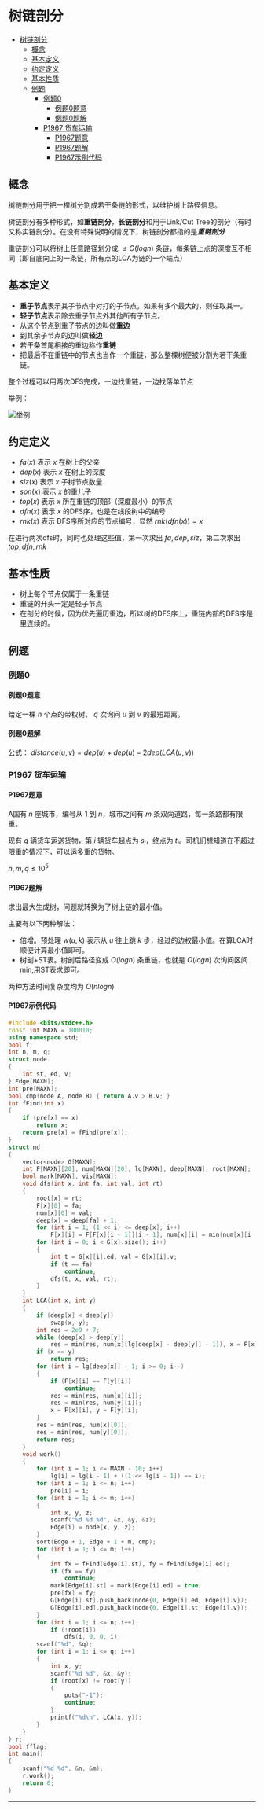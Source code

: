 # 树链剖分

- [树链剖分](#树链剖分)
  - [概念](#概念)
  - [基本定义](#基本定义)
  - [约定定义](#约定定义)
  - [基本性质](#基本性质)
  - [例题](#例题)
    - [例题0](#例题0)
      - [例题0题意](#例题0题意)
      - [例题0题解](#例题0题解)
    - [P1967 货车运输](#p1967-货车运输)
      - [P1967题意](#p1967题意)
      - [P1967题解](#p1967题解)
      - [P1967示例代码](#p1967示例代码)

## 概念

树链剖分用于把一棵树分割成若干条链的形式，以维护树上路径信息。

树链剖分有多种形式，如**重链剖分**，**长链剖分**和用于Link/Cut Tree的剖分（有时又称实链剖分）。在没有特殊说明的情况下，树链剖分都指的是***重链剖分***

重链剖分可以将树上任意路径划分成 $\le O(log n)$ 条链，每条链上点的深度互不相同（即自底向上的一条链，所有点的LCA为链的一个端点）

## 基本定义

- **重子节点**表示其子节点中对打的子节点。如果有多个最大的，则任取其一。
- **轻子节点**表示除去重子节点外其他所有子节点。
- 从这个节点到重子节点的边叫做**重边**
- 到其余子节点的边叫做**轻边**
- 若干条首尾相接的重边称作**重链**
- 把最后不在重链中的节点也当作一个重链，那么整棵树便被分割为若干条重链。

整个过程可以用两次DFS完成，一边找重链，一边找落单节点

举例：

![举例](image.png)

## 约定定义

- $fa(x)$ 表示 $x$ 在树上的父亲
- $dep(x)$ 表示 $x$ 在树上的深度
- $siz(x)$ 表示 $x$ 子树节点数量
- $son(x)$ 表示 $x$ 的重儿子
- $top(x)$ 表示 $x$ 所在重链的顶部（深度最小）的节点
- $dfn(x)$ 表示 $x$ 的DFS序，也是在线段树中的编号
- $rnk(x)$ 表示 DFS序所对应的节点编号，显然 $rnk(dfn(x)) = x$

在进行两次dfs时，同时也处理这些值，第一次求出 $fa, dep, siz$，第二次求出 $top, dfn, rnk$

## 基本性质

- 树上每个节点仅属于一条重链
- 重链的开头一定是轻子节点
- 在剖分的时候，因为优先遍历重边，所以树的DFS序上，重链内部的DFS序是里连续的。

## 例题

### 例题0

#### 例题0题意

给定一棵 $n$ 个点的带权树， $q$ 次询问 $u$ 到 $v$ 的最短距离。

#### 例题0题解

公式： $distance(u, v) = dep(u) + dep(u) - 2dep(LCA(u, v))$

### P1967 货车运输

#### P1967题意

A国有 $n$ 座城市，编号从 $1$ 到 $n$，城市之间有 $m$ 条双向道路，每一条路都有限重。

现有 $q$ 辆货车运送货物，第 $i$ 辆货车起点为 $s_i$，终点为 $t_i$。司机们想知道在不超过限重的情况下，可以运多重的货物。

$n, m, q \le 10^5$

#### P1967题解

求出最大生成树，问题就转换为了树上链的最小值。

主要有以下两种解法：

- 倍增。预处理 $w(u, k)$ 表示从 $u$ 往上跳 $k$ 步，经过的边权最小值。在算LCA时顺便计算最小值即可。
- 树剖+ST表。树剖后路径变成 $O(log n)$ 条重链，也就是 $O(log n)$ 次询问区间min,用ST表求即可。

两种方法时间复杂度均为 $O(n log n)$

#### P1967示例代码

```cpp
#include <bits/stdc++.h>
const int MAXN = 100010;
using namespace std;
bool f;
int n, m, q;
struct node
{
    int st, ed, v;
} Edge[MAXN];
int pre[MAXN];
bool cmp(node A, node B) { return A.v > B.v; }
int fFind(int x)
{
    if (pre[x] == x)
        return x;
    return pre[x] = fFind(pre[x]);
}
struct nd
{
    vector<node> G[MAXN];
    int F[MAXN][20], num[MAXN][20], lg[MAXN], deep[MAXN], root[MAXN];
    bool mark[MAXN], vis[MAXN];
    void dfs(int x, int fa, int val, int rt)
    {
        root[x] = rt;
        F[x][0] = fa;
        num[x][0] = val;
        deep[x] = deep[fa] + 1;
        for (int i = 1; (1 << i) <= deep[x]; i++)
            F[x][i] = F[F[x][i - 1]][i - 1], num[x][i] = min(num[x][i - 1], num[F[x][i - 1]][i - 1]);
        for (int i = 0; i < G[x].size(); i++)
        {
            int t = G[x][i].ed, val = G[x][i].v;
            if (t == fa)
                continue;
            dfs(t, x, val, rt);
        }
    }
    int LCA(int x, int y)
    {
        if (deep[x] < deep[y])
            swap(x, y);
        int res = 2e9 + 7;
        while (deep[x] > deep[y])
            res = min(res, num[x][lg[deep[x] - deep[y]] - 1]), x = F[x][lg[deep[x] - deep[y]] - 1];
        if (x == y)
            return res;
        for (int i = lg[deep[x]] - 1; i >= 0; i--)
        {
            if (F[x][i] == F[y][i])
                continue;
            res = min(res, num[x][i]);
            res = min(res, num[y][i]);
            x = F[x][i], y = F[y][i];
        }
        res = min(res, num[x][0]);
        res = min(res, num[y][0]);
        return res;
    }
    void work()
    {
        for (int i = 1; i <= MAXN - 10; i++)
            lg[i] = lg[i - 1] + ((1 << lg[i - 1]) == i);
        for (int i = 1; i <= n; i++)
            pre[i] = i;
        for (int i = 1; i <= m; i++)
        {
            int x, y, z;
            scanf("%d %d %d", &x, &y, &z);
            Edge[i] = node{x, y, z};
        }
        sort(Edge + 1, Edge + 1 + m, cmp);
        for (int i = 1; i <= m; i++)
        {
            int fx = fFind(Edge[i].st), fy = fFind(Edge[i].ed);
            if (fx == fy)
                continue;
            mark[Edge[i].st] = mark[Edge[i].ed] = true;
            pre[fx] = fy;
            G[Edge[i].st].push_back(node{0, Edge[i].ed, Edge[i].v});
            G[Edge[i].ed].push_back(node{0, Edge[i].st, Edge[i].v});
        }
        for (int i = 1; i <= n; i++)
            if (!root[i])
                dfs(i, 0, 0, i);
        scanf("%d", &q);
        for (int i = 1; i <= q; i++)
        {
            int x, y;
            scanf("%d %d", &x, &y);
            if (root[x] != root[y])
            {
                puts("-1");
                continue;
            }
            printf("%d\n", LCA(x, y));
        }
    }
} r;
bool fflag;
int main()
{
    scanf("%d %d", &n, &m);
    r.work();
    return 0;
}
```

---
